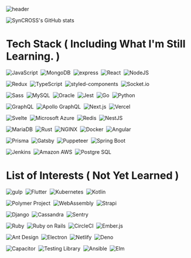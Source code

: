 ![header](https://capsule-render.vercel.app/api?type=rect&color=gradient&height=300&section=header&text=SynCROSS&fontSize=90)

![SynCROSS's GitHub stats](https://github-readme-stats.vercel.app/api?username=SynCROSS&show_icons=true&theme=react&hide_border=true)


# Tech Stack ( Including What I'm Still Learning. )

<img
  src="https://img.shields.io/badge/JavaScript-F7DF1E?style=for-the-badge&logo=Javascript&logoColor=white"
  alt="JavaScript"
/>&nbsp;
<img
  src="https://img.shields.io/badge/MongoDB-47A248?style=for-the-badge&logo=MongoDB&logoColor=white"
  alt="MongoDB"
/>&nbsp;
<img
  src="https://img.shields.io/badge/express-ffffff?style=for-the-badge&logo=express&logoColor=black"
  alt="express"
/>&nbsp;
<img
  src="https://img.shields.io/badge/React-61DAFB?style=for-the-badge&logo=React&logoColor=white"
  alt="React"
/>&nbsp;
<img
  src="https://img.shields.io/badge/NodeJS-339933?style=for-the-badge&logo=Node.js&logoColor=white"
  alt="NodeJS"
/>&nbsp;

<img
  src="https://img.shields.io/badge/Redux-764ABC?style=for-the-badge&logo=Redux&logoColor=white"
  alt="Redux"
/>&nbsp;
<img
  src="https://img.shields.io/badge/TypeScript-007ACC?style=for-the-badge&logo=TypeScript&logoColor=white"
  alt="TypeScript"
/>&nbsp;
<img
  src="https://img.shields.io/badge/styled--components-DB7093?style=for-the-badge&logo=styled-components&logoColor=white"
  alt="styled-components"
/>&nbsp;
<img
  src="https://img.shields.io/badge/Socket.io-010101?style=for-the-badge&logo=Socket.io&logoColor=white"
  alt="Socket.io"
/>&nbsp;

<img
  src="https://img.shields.io/badge/Sass-CC6699?style=for-the-badge&logo=Sass&logoColor=white"
  alt="Sass"
/>&nbsp;
<img
  src="https://img.shields.io/badge/MySQL-4479A1?style=for-the-badge&logo=MySQL&logoColor=white"
  alt="MySQL"
/>&nbsp;
<img
  src="https://img.shields.io/badge/Oracle-F80000?style=for-the-badge&logo=Oracle&logoColor=white"
  alt="Oracle"
/>&nbsp;
<img
  src="https://img.shields.io/badge/Jest-C21325?style=for-the-badge&logo=Jest&logoColor=white"
  alt="Jest"
/>&nbsp;
<img
  src="https://img.shields.io/badge/Go-00ADD8?style=for-the-badge&logo=Go&logoColor=white"
  alt="Go"
/>&nbsp;
<img
  src="https://img.shields.io/badge/Python-3776AB?style=for-the-badge&logo=Python&logoColor=white"
  alt="Python"
/>&nbsp;

<img
  src="https://img.shields.io/badge/GraphQL-E10098?style=for-the-badge&logo=GraphQL&logoColor=white"
  alt="GraphQL"
/>&nbsp;
<img
  src="https://img.shields.io/badge/Apollo%20GraphQL-311C87?style=for-the-badge&logo=Apollo%20GraphQL&logoColor=white"
  alt="Apollo GraphQL"
/>&nbsp;
<img
  src="https://img.shields.io/badge/Next.js-000000?style=for-the-badge&logo=Next.js&logoColor=white"
  alt="Next.js"
/>&nbsp;
<img
  src="https://img.shields.io/badge/Vercel-000000?style=for-the-badge&logo=Vercel&logoColor=white"
  alt="Vercel"
/>&nbsp;

<img
  src="https://img.shields.io/badge/Svelte-FF3E00?style=for-the-badge&logo=Svelte&logoColor=white"
  alt="Svelte"
/>&nbsp;
<img
  src="https://img.shields.io/badge/Microsoft%20Azure-0089D6?style=for-the-badge&logo=Microsoft%20Azure&logoColor=white"
  alt="Microsoft Azure"
/>&nbsp;
<img
  src="https://img.shields.io/badge/Redis-DC382D?style=for-the-badge&logo=Redis&logoColor=white"
  alt="Redis"
/>&nbsp;
<img
  src="https://img.shields.io/badge/NestJS-E0234E?style=for-the-badge&logo=NestJS&logoColor=white"
  alt="NestJS"
/>&nbsp;

<img
  src="https://img.shields.io/badge/MariaDB-003545?style=for-the-badge&logo=MariaDB&logoColor=white"
  alt="MariaDB"
/>&nbsp;
<img
  src="https://img.shields.io/badge/Rust-000000?style=for-the-badge&logo=Rust&logoColor=white"
  alt="Rust"
/>&nbsp;
<img
  src="https://img.shields.io/badge/NGINX-269539?style=for-the-badge&logo=NGINX&logoColor=white"
  alt="NGINX"
/>&nbsp;
<img
  src="https://img.shields.io/badge/Docker-2496ED?style=for-the-badge&logo=Docker&logoColor=white"
  alt="Docker"
/>&nbsp;
<img
  src="https://img.shields.io/badge/Angular-DD0031?style=for-the-badge&logo=Angular&logoColor=white"
  alt="Angular"
/>&nbsp;

<img
  src="https://img.shields.io/badge/Prisma-2D3748?style=for-the-badge&logo=Prisma&logoColor=white"
  alt="Prisma"
/>&nbsp;
<img
  src="https://img.shields.io/badge/Gatsby-663399?style=for-the-badge&logo=Gatsby&logoColor=white"
  alt="Gatsby"
/>&nbsp;
<img
  src="https://img.shields.io/badge/puppeteer-40B5A4?style=for-the-badge&logo=Puppeteer&logoColor=white"
  alt="Puppeteer"
/>&nbsp;
<img
src="https://img.shields.io/badge/spring%20boot-6DB33F?style=for-the-badge&logo=spring%20boot&logoColor=white"
alt="Spring Boot"
/>&nbsp;

<img
  src="https://img.shields.io/badge/Jenkins-D24939?style=for-the-badge&logo=Jenkins&logoColor=white"
  alt="Jenkins"
/>&nbsp;
<img
  src="https://img.shields.io/badge/Amazon%20AWS-232F3E?style=for-the-badge&logo=NestJS&logoColor=white"
  alt="Amazon AWS"
/>&nbsp;
<img
  src="https://img.shields.io/badge/Postgre%20SQL-336791?style=for-the-badge&logo=PostgreSQL&logoColor=white"
  alt="Postgre SQL"
/>&nbsp;

# List of Interests ( Not Yet Learned )

<img
  src="https://img.shields.io/badge/gulp-CF4647?style=for-the-badge&logo=gulp&logoColor=white"
  alt="gulp"
/>&nbsp;
<img
  src="https://img.shields.io/badge/Flutter-02569B?style=for-the-badge&logo=Flutter&logoColor=white"
  alt="Flutter"
/>&nbsp;
<img
  src="https://img.shields.io/badge/Kubernetes-326CE5?style=for-the-badge&logo=Kubernetes&logoColor=white"
  alt="Kubernetes"
/>&nbsp;
<img
src="https://img.shields.io/badge/Kotlin-0095D5?style=for-the-badge&logo=kotlin&logoColor=white"
alt="Kotlin"
/>&nbsp;

<img
  src="https://img.shields.io/badge/Polymer%20Project-FF4470?style=for-the-badge&logo=Polymer%20Project&logoColor=white"
  alt="Polymer Project"
/>&nbsp;
<img
  src="https://img.shields.io/badge/WebAssembly-654FF0?style=for-the-badge&logo=WebAssembly&logoColor=white"
  alt="WebAssembly"
/>&nbsp;
<img
  src="https://img.shields.io/badge/Strapi-2F2E8B?style=for-the-badge&logo=strapi&logoColor=white"
  alt="Strapi"
/>&nbsp;

<img
  src="https://img.shields.io/badge/Django-092E20?style=for-the-badge&logo=Django&logoColor=white"
  alt="Django"
/>&nbsp;
<img
  src="https://img.shields.io/badge/Cassandra-1287B1?style=for-the-badge&logo=Apache%20Cassandra&logoColor=white"
  alt="Cassandra"
/>&nbsp;
<img
  src="https://img.shields.io/badge/Sentry-FB4226?style=for-the-badge&logo=Sentry&logoColor=white"
  alt="Sentry"
/>&nbsp;

<img
  src="https://img.shields.io/badge/Ruby-CC342D?style=for-the-badge&logo=Ruby&logoColor=white"
  alt="Ruby"
/>&nbsp;
<img
  src="https://img.shields.io/badge/Ruby%20on%20Rails-CC342D?style=for-the-badge&logo=Ruby%20on%20Rails&logoColor=white"
  alt="Ruby on Rails"
/>&nbsp;
<img
  src="https://img.shields.io/badge/CircleCI-343434?style=for-the-badge&logo=CircleCI&logoColor=white"
  alt="CircleCI"
/>&nbsp;
<img
  src="https://img.shields.io/badge/Ember.js-E04E39?style=for-the-badge&logo=Ember.js&logoColor=white"
  alt="Ember.js"
/>&nbsp;

<img
  src="https://img.shields.io/badge/Ant%20Design.js-E04E39?style=for-the-badge&logo=Ant%20Design&logoColor=white"
  alt="Ant Design"
/>&nbsp;
<img
  src="https://img.shields.io/badge/Electron-47848F?style=for-the-badge&logo=Electron&logoColor=white"
  alt="Electron"
/>&nbsp;
<img
  src="https://img.shields.io/badge/Netlify-00C7B7?style=for-the-badge&logo=Netlify&logoColor=white"
  alt="Netlify"
/>&nbsp;
<img
  src="https://img.shields.io/badge/Deno-000000?style=for-the-badge&logo=Deno&logoColor=white"
  alt="Deno"
/>&nbsp;

<img
  src="https://img.shields.io/badge/Capacitor-119EFF?style=for-the-badge&logo=Capacitor&logoColor=white"
  alt="Capacitor"
/>&nbsp;
<img
  src="https://img.shields.io/badge/Testing%20Library-E33332?style=for-the-badge&logo=Testing%20Library&logoColor=white"
  alt="Testing Library"
/>&nbsp;
<img
src="https://img.shields.io/badge/Ansible-EE0000?style=for-the-badge&logo=Ansible&logoColor=white"
alt="Ansible"
/>&nbsp;
<img
src="https://img.shields.io/badge/Elm-1293D8?style=for-the-badge&logo=Elm&logoColor=white"
alt="Elm"
/>&nbsp;

